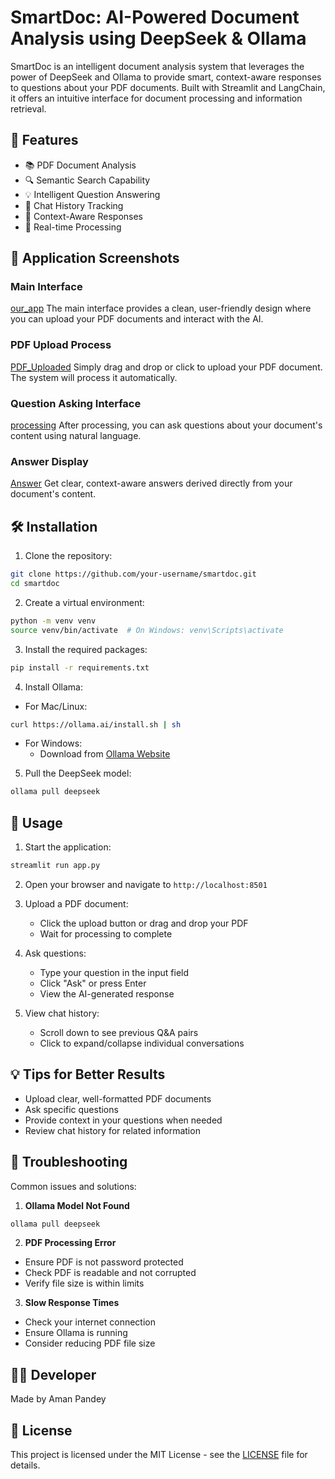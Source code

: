 # SmartDoc: AI-Powered Document Analysis using DeepSeek & Ollama

SmartDoc is an intelligent document analysis system that leverages the power of DeepSeek and Ollama to provide smart, context-aware responses to questions about your PDF documents. Built with Streamlit and LangChain, it offers an intuitive interface for document processing and information retrieval.

## 🌟 Features

- 📚 PDF Document Analysis
- 🔍 Semantic Search Capability
- 💡 Intelligent Question Answering
- 📝 Chat History Tracking
- 🎯 Context-Aware Responses
- 🚀 Real-time Processing

## 📸 Application Screenshots

### Main Interface
[our_app](https://github.com/user-attachments/assets/8ebe7f41-3f16-4cf3-89b0-4e2bf8b9f9e1)
The main interface provides a clean, user-friendly design where you can upload your PDF documents and interact with the AI.

### PDF Upload Process
[PDF_Uploaded](https://github.com/user-attachments/assets/9a9a7dd9-50fc-4b35-83c9-edd43362e81b)
Simply drag and drop or click to upload your PDF document. The system will process it automatically.

### Question Asking Interface
[processing](https://github.com/user-attachments/assets/27695220-c17c-49ab-bf8b-8ac39f7f0edb)
After processing, you can ask questions about your document's content using natural language.

### Answer Display
[Answer](https://github.com/user-attachments/assets/6de4b3a7-517e-44b7-ad61-ec7cb575b4d8)
Get clear, context-aware answers derived directly from your document's content.

## 🛠️ Installation

1. Clone the repository:
```bash
git clone https://github.com/your-username/smartdoc.git
cd smartdoc
```

2. Create a virtual environment:
```bash
python -m venv venv
source venv/bin/activate  # On Windows: venv\Scripts\activate
```

3. Install the required packages:
```bash
pip install -r requirements.txt
```

4. Install Ollama:
- For Mac/Linux:
```bash
curl https://ollama.ai/install.sh | sh
```
- For Windows:
  - Download from [Ollama Website](https://ollama.ai/download/windows)

5. Pull the DeepSeek model:
```bash
ollama pull deepseek
```

## 🚀 Usage

1. Start the application:
```bash
streamlit run app.py
```

2. Open your browser and navigate to `http://localhost:8501`

3. Upload a PDF document:
   - Click the upload button or drag and drop your PDF
   - Wait for processing to complete

4. Ask questions:
   - Type your question in the input field
   - Click "Ask" or press Enter
   - View the AI-generated response

5. View chat history:
   - Scroll down to see previous Q&A pairs
   - Click to expand/collapse individual conversations

## 💡 Tips for Better Results

- Upload clear, well-formatted PDF documents
- Ask specific questions
- Provide context in your questions when needed
- Review chat history for related information

## 🔧 Troubleshooting

Common issues and solutions:

1. **Ollama Model Not Found**
```bash
ollama pull deepseek
```

2. **PDF Processing Error**
- Ensure PDF is not password protected
- Check PDF is readable and not corrupted
- Verify file size is within limits

3. **Slow Response Times**
- Check your internet connection
- Ensure Ollama is running
- Consider reducing PDF file size

## 👨‍💻 Developer

Made by Aman Pandey

## 📄 License

This project is licensed under the MIT License - see the [LICENSE](LICENSE) file for details.

